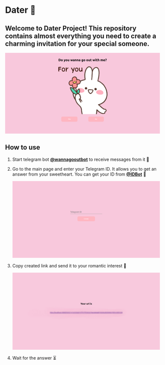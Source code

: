 # Dater 🌹
## Welcome to **Dater Project**! This repository contains almost everything you need to create a charming invitation for your special someone.


![invitation_img](readme_files/invitation_img.png)  

## How to use
1. Start telegram bot [**@wannagooutbot**](https://t.me/wannagooutbot) to receive messages from it 💌

2. Go to the main page and enter your Telegram ID. It allows you to get an answer from your sweetheart. You can get your ID from [**@IDBot**](https://t.me/username_to_id_bot) 📝
    
    ![link_creating_img](readme_files/link_creating_img.png)

3. Copy created link and send it to your romantic interest 🌷
    
    ![link_img](readme_files/link_img.jpg)

4. Wait for the answer ⏳
